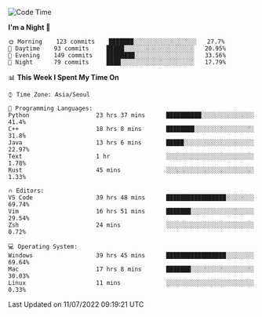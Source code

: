 <!--START_SECTION:waka-->
![Code Time](http://img.shields.io/badge/Code%20Time-929%20hrs%2017%20mins-blue)

**I'm a Night 🦉** 

```text
🌞 Morning    123 commits    ███████░░░░░░░░░░░░░░░░░░   27.7% 
🌆 Daytime    93 commits     █████░░░░░░░░░░░░░░░░░░░░   20.95% 
🌃 Evening    149 commits    ████████░░░░░░░░░░░░░░░░░   33.56% 
🌙 Night      79 commits     ████░░░░░░░░░░░░░░░░░░░░░   17.79%

```


📊 **This Week I Spent My Time On** 

```text
⌚︎ Time Zone: Asia/Seoul

💬 Programming Languages: 
Python                   23 hrs 37 mins      ██████████░░░░░░░░░░░░░░░   41.4% 
C++                      18 hrs 8 mins       ████████░░░░░░░░░░░░░░░░░   31.8% 
Java                     13 hrs 6 mins       █████░░░░░░░░░░░░░░░░░░░░   22.97% 
Text                     1 hr                ░░░░░░░░░░░░░░░░░░░░░░░░░   1.78% 
Rust                     45 mins             ░░░░░░░░░░░░░░░░░░░░░░░░░   1.33%

🔥 Editors: 
VS Code                  39 hrs 48 mins      █████████████████░░░░░░░░   69.74% 
Vim                      16 hrs 51 mins      ███████░░░░░░░░░░░░░░░░░░   29.54% 
Zsh                      24 mins             ░░░░░░░░░░░░░░░░░░░░░░░░░   0.72%

💻 Operating System: 
Windows                  39 hrs 45 mins      █████████████████░░░░░░░░   69.64% 
Mac                      17 hrs 8 mins       ███████░░░░░░░░░░░░░░░░░░   30.03% 
Linux                    11 mins             ░░░░░░░░░░░░░░░░░░░░░░░░░   0.33%

```


 Last Updated on 11/07/2022 09:19:21 UTC
<!--END_SECTION:waka-->
